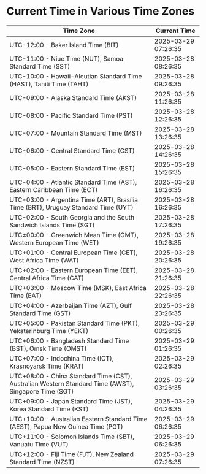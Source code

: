 # Current Time in Various Time Zones

| Time Zone | Current Time |
|-----------|--------------|
| UTC-12:00 - Baker Island Time (BIT) | 2025-03-29 07:26:35 |
| UTC-11:00 - Niue Time (NUT), Samoa Standard Time (SST) | 2025-03-28 08:26:35 |
| UTC-10:00 - Hawaii-Aleutian Standard Time (HAST), Tahiti Time (TAHT) | 2025-03-28 09:26:35 |
| UTC-09:00 - Alaska Standard Time (AKST) | 2025-03-28 11:26:35 |
| UTC-08:00 - Pacific Standard Time (PST) | 2025-03-28 12:26:35 |
| UTC-07:00 - Mountain Standard Time (MST) | 2025-03-28 13:26:35 |
| UTC-06:00 - Central Standard Time (CST) | 2025-03-28 14:26:35 |
| UTC-05:00 - Eastern Standard Time (EST) | 2025-03-28 15:26:35 |
| UTC-04:00 - Atlantic Standard Time (AST), Eastern Caribbean Time (ECT) | 2025-03-28 16:26:35 |
| UTC-03:00 - Argentina Time (ART), Brasília Time (BRT), Uruguay Standard Time (UYT) | 2025-03-28 16:26:35 |
| UTC-02:00 - South Georgia and the South Sandwich Islands Time (SGT) | 2025-03-28 17:26:35 |
| UTC±00:00 - Greenwich Mean Time (GMT), Western European Time (WET) | 2025-03-28 19:26:35 |
| UTC+01:00 - Central European Time (CET), West Africa Time (WAT) | 2025-03-28 20:26:35 |
| UTC+02:00 - Eastern European Time (EET), Central Africa Time (CAT) | 2025-03-28 21:26:35 |
| UTC+03:00 - Moscow Time (MSK), East Africa Time (EAT) | 2025-03-28 22:26:35 |
| UTC+04:00 - Azerbaijan Time (AZT), Gulf Standard Time (GST) | 2025-03-28 23:26:35 |
| UTC+05:00 - Pakistan Standard Time (PKT), Yekaterinburg Time (YEKT) | 2025-03-29 00:26:35 |
| UTC+06:00 - Bangladesh Standard Time (BST), Omsk Time (OMST) | 2025-03-29 01:26:35 |
| UTC+07:00 - Indochina Time (ICT), Krasnoyarsk Time (KRAT) | 2025-03-29 02:26:35 |
| UTC+08:00 - China Standard Time (CST), Australian Western Standard Time (AWST), Singapore Time (SGT) | 2025-03-29 03:26:35 |
| UTC+09:00 - Japan Standard Time (JST), Korea Standard Time (KST) | 2025-03-29 04:26:35 |
| UTC+10:00 - Australian Eastern Standard Time (AEST), Papua New Guinea Time (PGT) | 2025-03-29 06:26:35 |
| UTC+11:00 - Solomon Islands Time (SBT), Vanuatu Time (VUT) | 2025-03-29 06:26:35 |
| UTC+12:00 - Fiji Time (FJT), New Zealand Standard Time (NZST) | 2025-03-29 07:26:35 |
